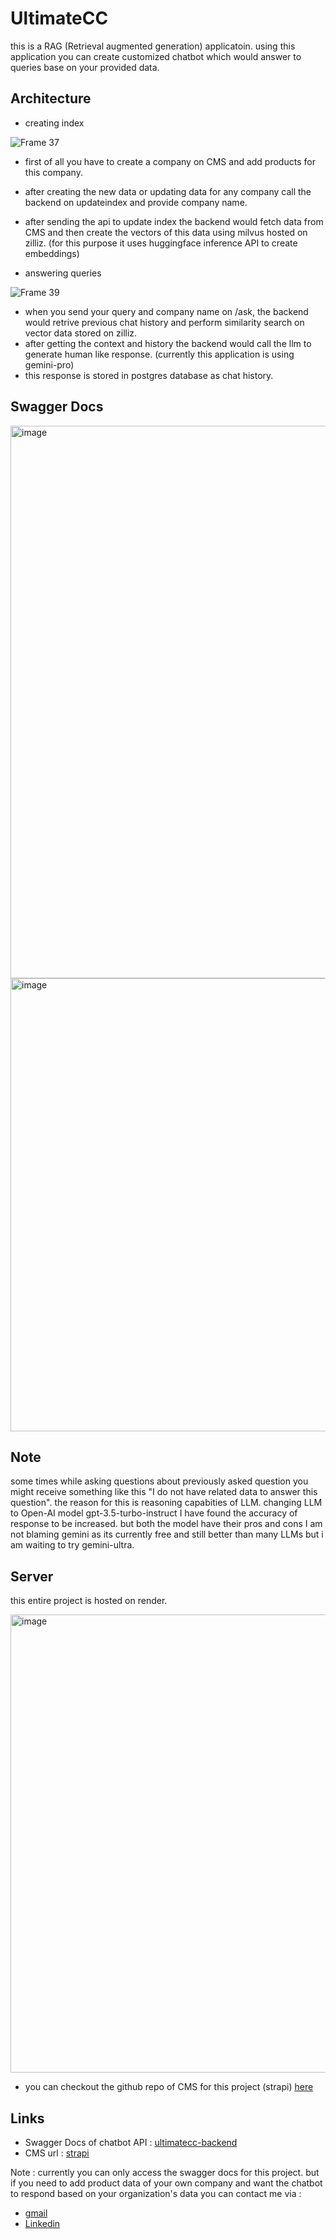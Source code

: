
# UltimateCC

this is a RAG (Retrieval augmented generation) applicatoin. using this application you can create customized chatbot which would answer to queries base on your provided data.

## Architecture

- creating index

![Frame 37](https://github.com/Korat-Dishant/ultimatecc/assets/86142546/b37bd6ac-504e-4044-bb0c-88bfc1c86b6d)

- first of all you have to create a company on CMS and add products for this company.
- after creating the new data or updating data for any company call the backend on updateindex and provide company name.
- after sending the api to update index the backend would fetch data from CMS and then create the vectors of this data using milvus hosted on zilliz. (for this purpose it uses huggingface inference API to create embeddings)
  

- answering queries

 ![Frame 39](https://github.com/Korat-Dishant/ultimatecc/assets/86142546/acd938bc-4ec7-40fb-82d5-19619778a8b8)

 - when you send your query and company name on /ask, the backend would retrive previous chat history and perform similarity search on vector data stored on zilliz.
 - after getting the context and history the backend would call the llm to generate human like response. (currently this application is using gemini-pro)
 - this response is stored in postgres database as chat history.


## Swagger Docs

<img width="884" alt="image" src="https://github.com/Korat-Dishant/ultimatecc/assets/86142546/5bd72da0-a993-44e6-a84f-d41e4dcf66b2">

<img width="725" alt="image" src="https://github.com/Korat-Dishant/ultimatecc/assets/86142546/6c63be37-5276-4f1e-ae6a-b038f2917999">


## Note 
some times while asking questions about previously asked question you might receive something like this "I do not have related data to answer this question". the reason for this is reasoning capabities of LLM. changing LLM to Open-AI model gpt-3.5-turbo-instruct I have found the accuracy of response to be increased. but both the model have their pros and cons I am not blaming gemini as its currently free and still better than many LLMs but i am waiting to try gemini-ultra.

## Server

this entire project is hosted on render.

<img width="733" alt="image" src="https://github.com/Korat-Dishant/ultimatecc/assets/86142546/d6cdec32-f166-44bb-b21a-d053d4403066">

- you can checkout the github repo of CMS for this project (strapi) [here](https://github.com/Korat-Dishant/ultimatecc-CMS)

## Links 
- Swagger Docs of chatbot API : [ultimatecc-backend](https://ultimatecc-backend.onrender.com/docs)
- CMS url : [strapi](https://ultimatecc-strapi.onrender.com/)

Note : currently you can only access the swagger docs for this project. but if you need to add product data of your own company and want the chatbot to respond based on your organization's data you can contact me via :
- [gmail](mailto:koratdishant536631@gmail.com)
- [Linkedin](https://www.linkedin.com/in/dishant-korat-297246228/)



